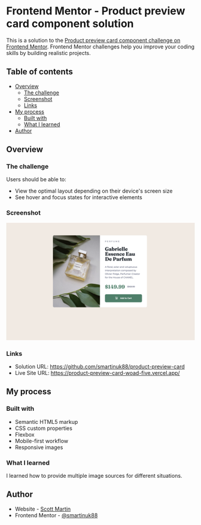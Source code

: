 # Frontend Mentor - Product preview card component solution

This is a solution to the [Product preview card component challenge on Frontend Mentor](https://www.frontendmentor.io/challenges/product-preview-card-component-GO7UmttRfa). Frontend Mentor challenges help you improve your coding skills by building realistic projects.

## Table of contents

- [Overview](#overview)
  - [The challenge](#the-challenge)
  - [Screenshot](#screenshot)
  - [Links](#links)
- [My process](#my-process)
  - [Built with](#built-with)
  - [What I learned](#what-i-learned)
- [Author](#author)

## Overview

### The challenge

Users should be able to:

- View the optimal layout depending on their device's screen size
- See hover and focus states for interactive elements

### Screenshot

![](images/screenshot.png)

### Links

- Solution URL: https://github.com/smartinuk88/product-preview-card
- Live Site URL: https://product-preview-card-woad-five.vercel.app/

## My process

### Built with

- Semantic HTML5 markup
- CSS custom properties
- Flexbox
- Mobile-first workflow
- Responsive images

### What I learned

I learned how to provide multiple image sources for different situations.

## Author

- Website - [Scott Martin](https://www.scottmartinwebdevelopment.com)
- Frontend Mentor - [@smartinuk88](https://www.frontendmentor.io/profile/smartinuk88)
